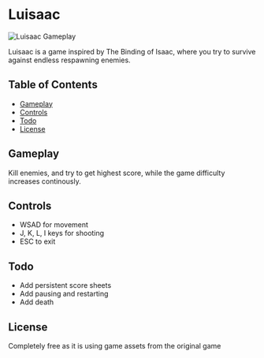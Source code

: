 # Luisaac

![Luisaac Gameplay](luisaac.gif)

Luisaac is a game inspired by The Binding of Isaac, where you try to survive against endless respawning enemies.

## Table of Contents
- [Gameplay](#gameplay)
- [Controls](#controls)
- [Todo](#Todo)
- [License](#license)

## Gameplay

Kill enemies, and try to get highest score,
while the game difficulty increases continously.

## Controls
- WSAD for movement
- J, K, L, I keys for shooting
- ESC to exit

## Todo

- Add persistent score sheets
- Add pausing and restarting
- Add death

## License

Completely free as it is using game assets from the original game

